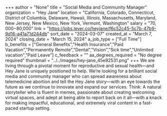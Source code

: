 +++
author = "None"
title = "Social Media and Community Manager"
organization = "Hey Jane"
location = "California, Colorado, Connecticut, District of Columbia, Delaware, Hawaii, Illinois, Massachusetts, Maryland, New Jersey, New Mexico, New York, Vermont, Washington"
salary = "$70,000-$80,000"
link = "https://jobs.lever.co/heyjane/f6c52c45-5c7b-47b9-9d16-a41a71d244db"
sort_date = "2024-03-07"
created_at = "March 7, 2024"
closing_date = "March 15, 2024"
a_job_type = ["Full Time"]
b_benefits = ["General Benefits","Health Insurance","Paid Vacation","Permanently Remote","Dental","Vision","Sick time","Unlimited vacation","Paid Leave"]
c_feedback = ""
aa_degrees_required = "No degree required"
thumbnail = "../../images/hey-jane_45e92531.png"
+++
We are living through a pivotal moment for reproductive and sexual health—and Hey Jane is uniquely positioned to help. We’re looking for a brilliant social media and community manager who can spread awareness about telemedicine abortion and tell the Hey Jane story—with an eye towards the future as we continue to innovate and expand our services. Think: A natural storyteller who is fluent in memes, passionate about creating welcoming virtual spaces, and adept at being able to report back on it all—with a knack for making impactful, educational, and extremely viral content in a fast-paced startup setting. 